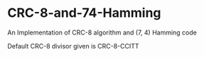 # CRC-8-and-74-Hamming
An Implementation of CRC-8 algorithm and (7, 4) Hamming code

Default CRC-8 divisor given is CRC-8-CCITT
